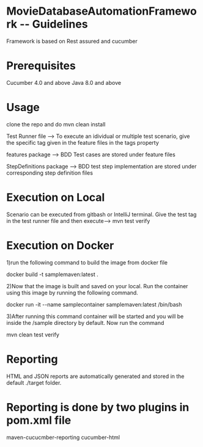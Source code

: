 # MovieDatabaseAutomationFramework -- Guidelines
Framework is based on Rest assured and cucumber

# Prerequisites
Cucumber 4.0 and above Java 8.0 and above

# Usage
clone the repo and do mvn clean install

Test Runner file --> To execute an idividual or multiple test scenario, give the specific tag given in the feature files in the tags property

features package --> BDD Test cases are stored under feature files

StepDefinitions package --> BDD test step implementation are stored under corresponding step definition files

# Execution on Local
Scenario can be executed from gitbash or IntelliJ terminal. Give the test tag in the test runner file and then execute--> mvn test verify

# Execution on Docker
1)run the following command to build the image from docker file

docker build -t samplemaven:latest .

2)Now that the image is built and saved on your local. Run the container using this image by running the following command.

docker run -it --name samplecontainer samplemaven:latest /bin/bash

3)After running this command container will be started and you will be inside the /sample directory by default. Now run the command

mvn clean test verify

# Reporting
HTML and JSON reports are automatically generated and stored in the default ./target folder.

# Reporting is done by two plugins in pom.xml file

maven-cucucmber-reporting
cucumber-html
